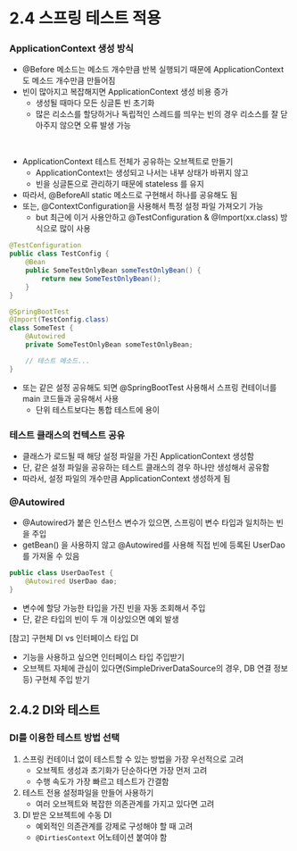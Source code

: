 2.4 스프링 테스트 적용
=

### ApplicationContext 생성 방식
- @Before 메소드는 메소드 개수만큼 반복 실행되기 때문에 ApplicationContext 도 메소드 개수만큼 만들어짐
- 빈이 많아지고 복잡해지면 ApplicationContext 생성 비용 증가 
  - 생성될 때마다 모든 싱글톤 빈 초기화
  - 많은 리소스를 할당하거나 독립적인 스레드를 띄우는 빈의 경우 리소스를 잘 닫아주지 않으면 오류 발생 가능
<br>

- ApplicationContext 테스트 전체가 공유하는 오브젝트로 만들기
  - ApplicationContext는 생성되고 나서는 내부 상태가 바뀌지 않고
  - 빈을 싱글톤으로 관리하기 때문에 stateless 를 유지 
- 따라서, @BeforeAll static 메소드로 구현해서 하나를 공유해도 됨
- 또는, @ContextConfiguration을 사용해서 특정 설정 파일 가져오기 가능
  - but 최근에 이거 사용안하고 @TestConfiguration & @Import(xx.class) 방식으로 많이 사용

```java
@TestConfiguration
public class TestConfig {
    @Bean
    public SomeTestOnlyBean someTestOnlyBean() {
        return new SomeTestOnlyBean();
    }
}

@SpringBootTest
@Import(TestConfig.class)
class SomeTest {
    @Autowired
    private SomeTestOnlyBean someTestOnlyBean;

    // 테스트 메소드...
}
```

- 또는 같은 설정 공유해도 되면 @SpringBootTest 사용해서 스프링 컨테이너를 main 코드들과 공유해서 사용
  - 단위 테스트보다는 통합 테스트에 용이

### 테스트 클래스의 컨텍스트 공유
- 클래스가 로드될 때 해당 설정 파일을 가진 ApplicationContext 생성함
- 단, 같은 설정 파일을 공유하는 테스트 클래스의 경우 하나만 생성해서 공유함
- 따라서, 설정 파일의 개수만큼 ApplicationContext 생성하게 됨

### @Autowired
- @Autowired가 붙은 인스턴스 변수가 있으면, 스프링이 변수 타입과 일치하는 빈을 주입
- getBean() 을 사용하지 않고 @Autowired를 사용해 직접 빈에 등록된 UserDao를 가져올 수 있음
```java
public class UserDaoTest {
    @Autowired UserDao dao;
}
```
- 변수에 할당 가능한 타입을 가진 빈을 자동 조회해서 주입
- 단, 같은 타입의 빈이 두 개 이상있으면 예외 발생

[참고] 구현체 DI vs 인터페이스 타입 DI
- 기능을 사용하고 싶으면 인터페이스 타입 주입받기
- 오브젝트 자체에 관심이 있다면(SimpleDriverDataSource의 경우, DB 연결 정보 등) 구현체 주입 받기

## 2.4.2 DI와 테스트

### DI를 이용한 테스트 방법 선택
1. 스프링 컨테이너 없이 테스트할 수 있는 방법을 가장 우선적으로 고려
   - 오브젝트 생성과 초기화가 단순하다면 가장 먼저 고려
   - 수행 속도가 가장 빠르고 테스트가 간결함
2. 테스트 전용 설정파일을 만들어 사용하기
   - 여러 오브젝트와 복잡한 의존관계를 가지고 있다면 고려
3. DI 받은 오브젝트에 수동 DI
    - 예외적인 의존관계를 강제로 구성해야 할 때 고려
    - `@DirtiesContext` 어노테이션 붙여야 함
